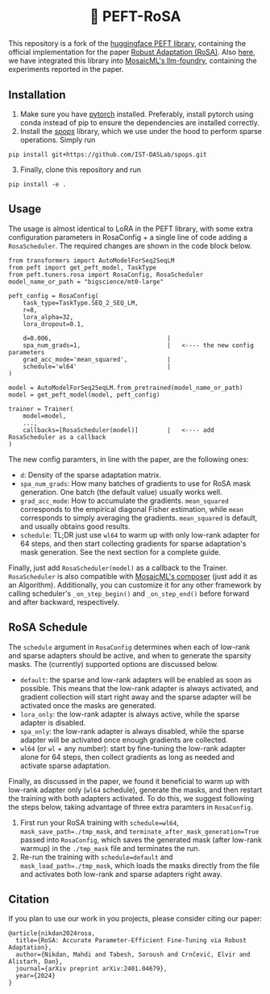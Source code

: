 <!---
Copyright 2023 The HuggingFace Team. All rights reserved.

Licensed under the Apache License, Version 2.0 (the "License");
you may not use this file except in compliance with the License.
You may obtain a copy of the License at

    http://www.apache.org/licenses/LICENSE-2.0

Unless required by applicable law or agreed to in writing, software
distributed under the License is distributed on an "AS IS" BASIS,
WITHOUT WARRANTIES OR CONDITIONS OF ANY KIND, either express or implied.
See the License for the specific language governing permissions and
limitations under the License.
-->

<h1 align="center"> <p>🤗 PEFT-RoSA</p></h1>

This repository is a fork of the [huggingface PEFT library](https://github.com/huggingface/peft), containing the official implementation for the paper [Robust Adaptation (RoSA)](https://arxiv.org/abs/2401.04679). Also [here](https://github.com/IST-DASLab/RoSA), we have integrated this library into [MosaicML's llm-foundry](https://github.com/mosaicml/llm-foundry), containing the experiments reported in the paper. 

## Installation
1. Make sure you have [pytorch](https://pytorch.org/) installed. Preferably, install pytorch using conda instead of pip to ensure the dependencies are installed correctly.
2. Install the [*spops*](https://github.com/IST-DASLab/spops) library, which we use under the hood to perform sparse operations. Simply run 
```
pip install git+https://github.com/IST-DASLab/spops.git
```

3. Finally, clone this repository and run 
```
pip install -e .
```

## Usage
The usage is almost identical to LoRA in the PEFT library, with some extra configuration parameters in RosaConfig + a single line of code adding a `RosaScheduler`. The required changes are shown in the code block below.

```
from transformers import AutoModelForSeq2SeqLM
from peft import get_peft_model, TaskType
from peft.tuners.rosa import RosaConfig, RosaScheduler
model_name_or_path = "bigscience/mt0-large"

peft_config = RosaConfig(
    task_type=TaskType.SEQ_2_SEQ_LM,
    r=8,
    lora_alpha=32,
    lora_dropout=0.1,

    d=0.006,                                |
    spa_num_grads=1,                        |   <---- the new config parameters 
    grad_acc_mode='mean_squared',           |
    schedule='wl64'                         |
)

model = AutoModelForSeq2SeqLM.from_pretrained(model_name_or_path)
model = get_peft_model(model, peft_config)

trainer = Trainer(
    model=model,
    ...,
    callbacks=[RosaScheduler(model)]        |   <---- add RosaScheduler as a callback
)
```

The new config paramters, in line with the paper, are the following ones:
- `d`: Density of the sparse adaptation matrix. 
- `spa_num_grads`: How many batches of gradients to use for RoSA mask generation. One batch (the default value) usually works well.
- `grad_acc_mode`: How to accumulate the gradients. `mean_squared` corresponds to the empirical diagonal Fisher estimation, while `mean` corresponds to simply averaging the gradients. `mean_squared` is default, and usually obtains good results.
- `schedule`: TL;DR just use `wl64` to warm up with only low-rank adapter for 64 steps, and then start collecting gradients for sparse adaptation's mask generation. See the next section for a complete guide.


Finally, just add `RosaScheduler(model)` as a callback to the Trainer. `RosaScheduler` is also compatible with [MosaicML's composer](https://github.com/mosaicml/composer) (just add it as an Algorithm). Additionally, you can customize it for any other framework by calling scheduler's `_on_step_begin()` and `_on_step_end()` before forward and after backward, respectively.


## RoSA Schedule
The `schedule` argument in `RosaConfig` determines when each of low-rank and sparse adapters should be active, and when to generate the sparsity masks. The (currently) supported options are discussed below.

- `default`: the sparse and low-rank adapters will be enabled as soon as possible. This means that the low-rank adapter is always activated, and gradient collection will start right away and the sparse adapter will be activated once the masks are generated.
- `lora_only`: the low-rank adapter is always active, while the sparse adapter is disabled.
- `spa_only`: the low-rank adapter is always disabled, while the sparse adapter will be activated once enough gradients are collected.
- `wl64` (or `wl` + any number): start by fine-tuning the low-rank adapter alone for 64 steps, then collect gradients as long as needed and activate sparse adaptation.

Finally, as discussed in the paper, we found it beneficial to warm up with low-rank adapter only (`wl64` schedule), generate the masks, and then restart the training with both adapters activated. To do this, we suggest following the steps below, taking advantage of three extra paramters in `RosaConfig`.

1. First run your RoSA training with `schedule=wl64`, `mask_save_path=./tmp_mask`, and `terminate_after_mask_generation=True` passed into `RosaConfig`, which saves the generated mask (after low-rank warmup) in the `./tmp_mask` file and terminates the run.
2. Re-run the training with `schedule=default` and `mask_load_path=./tmp_mask`, which loads the masks directly from the file and activates both low-rank and sparse adapters right away.


## Citation
If you plan to use our work in you projects, please consider citing our paper:

```
@article{nikdan2024rosa,
  title={RoSA: Accurate Parameter-Efficient Fine-Tuning via Robust Adaptation},
  author={Nikdan, Mahdi and Tabesh, Soroush and Crnčević, Elvir and Alistarh, Dan},
  journal={arXiv preprint arXiv:2401.04679},
  year={2024}
}
```
